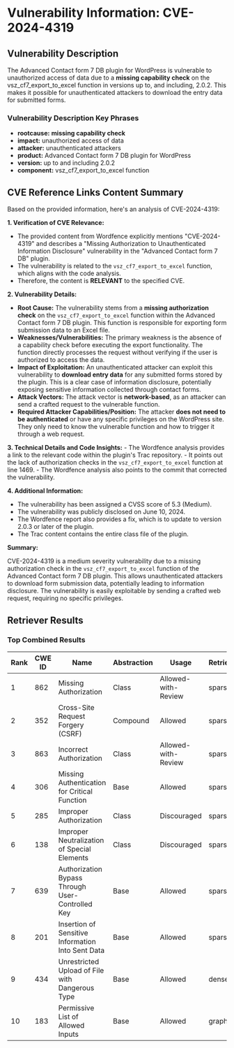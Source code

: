 # Vulnerability Information: CVE-2024-4319

## Vulnerability Description
The Advanced Contact form 7 DB plugin for WordPress is vulnerable to unauthorized access of data due to a **missing capability check** on the vsz_cf7_export_to_excel function in versions up to, and including, 2.0.2. This makes it possible for unauthenticated attackers to download the entry data for submitted forms.

### Vulnerability Description Key Phrases
- **rootcause:** **missing capability check**
- **impact:** unauthorized access of data
- **attacker:** unauthenticated attackers
- **product:** Advanced Contact form 7 DB plugin for WordPress
- **version:** up to and including 2.0.2
- **component:** vsz_cf7_export_to_excel function

## CVE Reference Links Content Summary
Based on the provided information, here's an analysis of CVE-2024-4319:

**1. Verification of CVE Relevance:**
   - The provided content from Wordfence explicitly mentions "CVE-2024-4319" and describes a "Missing Authorization to Unauthenticated Information Disclosure" vulnerability in the "Advanced Contact form 7 DB" plugin.
   - The vulnerability is related to the `vsz_cf7_export_to_excel` function, which aligns with the code analysis.
   - Therefore, the content is **RELEVANT** to the specified CVE.

**2. Vulnerability Details:**

   - **Root Cause:** The vulnerability stems from a **missing authorization check** on the `vsz_cf7_export_to_excel` function within the Advanced Contact form 7 DB plugin. This function is responsible for exporting form submission data to an Excel file.
   - **Weaknesses/Vulnerabilities:** The primary weakness is the absence of a capability check before executing the export functionality. The function directly processes the request without verifying if the user is authorized to access the data.
   - **Impact of Exploitation:** An unauthenticated attacker can exploit this vulnerability to **download entry data** for any submitted forms stored by the plugin. This is a clear case of information disclosure, potentially exposing sensitive information collected through contact forms.
   - **Attack Vectors:** The attack vector is **network-based**, as an attacker can send a crafted request to the vulnerable function.
   - **Required Attacker Capabilities/Position:** The attacker **does not need to be authenticated** or have any specific privileges on the WordPress site. They only need to know the vulnerable function and how to trigger it through a web request.

**3. Technical Details and Code Insights:**
    - The Wordfence analysis provides a link to the relevant code within the plugin's Trac repository.
    - It points out the lack of authorization checks in the `vsz_cf7_export_to_excel` function at line 1469.
    - The Wordfence analysis also points to the commit that corrected the vulnerability.

**4. Additional Information:**
   - The vulnerability has been assigned a CVSS score of 5.3 (Medium).
   - The vulnerability was publicly disclosed on June 10, 2024.
   - The Wordfence report also provides a fix, which is to update to version 2.0.3 or later of the plugin.
   - The Trac content contains the entire class file of the plugin.

**Summary:**

CVE-2024-4319 is a medium severity vulnerability due to a missing authorization check in the `vsz_cf7_export_to_excel` function of the Advanced Contact form 7 DB plugin. This allows unauthenticated attackers to download form submission data, potentially leading to information disclosure. The vulnerability is easily exploitable by sending a crafted web request, requiring no specific privileges.

## Retriever Results

### Top Combined Results

| Rank | CWE ID | Name | Abstraction | Usage  | Retrievers | Individual Scores |
|------|--------|------|-------------|-------|------------|-------------------|
| 1 | 862 | Missing Authorization | Class | Allowed-with-Review | sparse | 0.384 |
| 2 | 352 | Cross-Site Request Forgery (CSRF) | Compound | Allowed | sparse | 0.381 |
| 3 | 863 | Incorrect Authorization | Class | Allowed-with-Review | sparse | 0.333 |
| 4 | 306 | Missing Authentication for Critical Function | Base | Allowed | sparse | 0.328 |
| 5 | 285 | Improper Authorization | Class | Discouraged | sparse | 0.311 |
| 6 | 138 | Improper Neutralization of Special Elements | Class | Discouraged | sparse | 0.307 |
| 7 | 639 | Authorization Bypass Through User-Controlled Key | Base | Allowed | sparse | 0.306 |
| 8 | 201 | Insertion of Sensitive Information Into Sent Data | Base | Allowed | sparse | 0.306 |
| 9 | 434 | Unrestricted Upload of File with Dangerous Type | Base | Allowed | dense | 0.491 |
| 10 | 183 | Permissive List of Allowed Inputs | Base | Allowed | graph | 0.002 |

